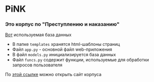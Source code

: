 # PiNK
### Это корпус по "Преступлению и наказанию"
[Вот](https://drive.google.com/file/d/1NKfNeIbm_PeLBg2XXgW5uuRItlT2fin4/view?usp=sharing) используемая база данных
- В папке `templates` хранятся html-шаблоны страниц
- Файл `app.py` - основной файл web-приложения
- В файл `models.py` инициализируется база данных
- Файл `funcs.py` содержит функции, используемые для обработки запросов пользователя

По [этой ссылке](https://anwasty4.pythonanywhere.com/) можно открыть сайт корпуса
